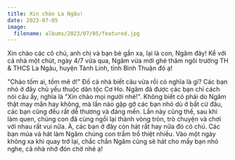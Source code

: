 ```yaml
---
title: Xin chào La Ngâu!
date: 2023-07-05
image:
  filename: albums/2023/07/05/featured.jpg
---
```


Xin chào các cô chú, anh chị và bạn bè gần xa, lại là con, Ngăm đây! Kể với cả nhà một chút, ngày 4/7 vừa qua, Ngăm vừa mới ghé thăm ngôi trường TH & THCS La Ngâu, huyện Tánh Linh, tỉnh Bình Thuận đó ạ!

"Chào tốm ai, tốm mê ớ!" Đố cả nhà biết câu vừa rồi có nghĩa là gì? Các bạn nhỏ ở đây chủ yếu thuộc dân tộc Cơ Ho. Ngăm đã được các bạn chỉ cách nói câu ấy, nghĩa là "Xin chào mọi người nhé!". Không biết có phải do Ngăm thật may mắn hay không, mà lần nào gặp gỡ các bạn nhỏ dù ở bất cứ đâu, các bạn cũng đều rất dễ thương và đáng mến. Lần này cũng thế, sau khi làm quen, chúng con đã cùng ngồi lại thành vòng tròn, trò chuyện và chơi với nhau rất vui nữa. À, các bạn ở đây còn hát rất hay nữa đó cô chú. Các bạn múa và hát làm Ngăm chúng con trầm trồ thiệt nhiều. Vào một ngày không xa khi quay trở lại, chắc chắn Ngăm cũng sẽ hát cho mấy bạn nhỏ nghe, cả nhà nhớ đón chờ nhé ạ!
